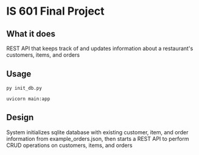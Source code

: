 # IS 601 Final Project

## What it does
REST API that keeps track of and updates information about a restaurant's customers, items, and orders

## Usage
`py init_db.py`

`uvicorn main:app`

## Design
System initializes sqlite database with existing customer, item, and order information from example_orders.json, then starts a REST API to perform CRUD operations on customers, items, and orders